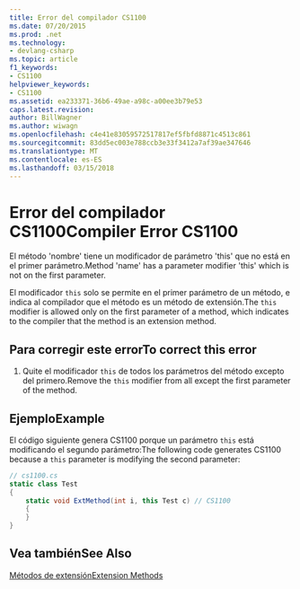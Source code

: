 ```yaml
---
title: Error del compilador CS1100
ms.date: 07/20/2015
ms.prod: .net
ms.technology:
- devlang-csharp
ms.topic: article
f1_keywords:
- CS1100
helpviewer_keywords:
- CS1100
ms.assetid: ea233371-36b6-49ae-a98c-a00ee3b79e53
caps.latest.revision: 
author: BillWagner
ms.author: wiwagn
ms.openlocfilehash: c4e41e83059572517817ef5fbfd8871c4513c861
ms.sourcegitcommit: 83dd5ec003e788ccb3e33f3412a7af39ae347646
ms.translationtype: MT
ms.contentlocale: es-ES
ms.lasthandoff: 03/15/2018
---
```

# <a name="compiler-error-cs1100"></a><span data-ttu-id="afca7-102">Error del compilador CS1100</span><span class="sxs-lookup"><span data-stu-id="afca7-102">Compiler Error CS1100</span></span>
<span data-ttu-id="afca7-103">El método 'nombre' tiene un modificador de parámetro 'this' que no está en el primer parámetro.</span><span class="sxs-lookup"><span data-stu-id="afca7-103">Method 'name' has a parameter modifier 'this' which is not on the first parameter.</span></span>  
  
 <span data-ttu-id="afca7-104">El modificador `this` solo se permite en el primer parámetro de un método, e indica al compilador que el método es un método de extensión.</span><span class="sxs-lookup"><span data-stu-id="afca7-104">The `this` modifier is allowed only on the first parameter of a method, which indicates to the compiler that the method is an extension method.</span></span>  
  
## <a name="to-correct-this-error"></a><span data-ttu-id="afca7-105">Para corregir este error</span><span class="sxs-lookup"><span data-stu-id="afca7-105">To correct this error</span></span>  
  
1.  <span data-ttu-id="afca7-106">Quite el modificador `this` de todos los parámetros del método excepto del primero.</span><span class="sxs-lookup"><span data-stu-id="afca7-106">Remove the `this` modifier from all except the first parameter of the method.</span></span>  
  
## <a name="example"></a><span data-ttu-id="afca7-107">Ejemplo</span><span class="sxs-lookup"><span data-stu-id="afca7-107">Example</span></span>  
 <span data-ttu-id="afca7-108">El código siguiente genera CS1100 porque un parámetro `this` está modificando el segundo parámetro:</span><span class="sxs-lookup"><span data-stu-id="afca7-108">The following code generates CS1100 because a `this` parameter is modifying the second parameter:</span></span>  
  
```csharp  
// cs1100.cs  
static class Test  
{  
    static void ExtMethod(int i, this Test c) // CS1100  
    {  
    }  
}  
```  
  
## <a name="see-also"></a><span data-ttu-id="afca7-109">Vea también</span><span class="sxs-lookup"><span data-stu-id="afca7-109">See Also</span></span>  
 [<span data-ttu-id="afca7-110">Métodos de extensión</span><span class="sxs-lookup"><span data-stu-id="afca7-110">Extension Methods</span></span>](../../csharp/programming-guide/classes-and-structs/extension-methods.md)

